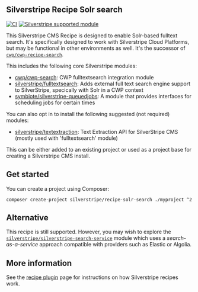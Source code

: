 ## Silverstripe Recipe Solr search

[![CI](https://github.com/silverstripe/recipe-solr-search/actions/workflows/ci.yml/badge.svg)](https://github.com/silverstripe/recipe-solr-search/actions/workflows/ci.yml)
[![Silverstripe supported module](https://img.shields.io/badge/silverstripe-supported-0071C4.svg)](https://www.silverstripe.org/software/addons/silverstripe-commercially-supported-module-list/)

This Silverstripe CMS Recipe is designed to enable Solr-based fulltext search. It's specifically designed to work with Silverstripe Cloud Platforms, but may be functional in other environments as well. It's the successor of [`cwp/cwp-recipe-search`](https://github.com/silverstripe/cwp-recipe-search).

This includes the following core Silverstripe modules:

 * [cwp/cwp-search](https://github.com/silverstripe/cwp-search): CWP fulltextsearch integration module
 * [silverstripe/fulltextsearch](https://github.com/silverstripe/silverstripe-fulltextsearch): Adds external full text
   search engine support to SilverStripe, specically with Solr in a CWP context
 * [symbiote/silverstripe-queuedjobs](https://github.com/symbiote/silverstripe-queuedjobs): A module that provides
   interfaces for scheduling jobs for certain times

You can also opt in to install the following suggested (not required) modules:

 * [silverstripe/textextraction](https://github.com/silverstripe/silverstripe-textextraction): Text Extraction API for
   SilverStripe CMS (mostly used with 'fulltextsearch' module)

This can be either added to an existing project or used as a project base for creating a Silverstripe CMS install.

## Get started

You can create a project using Composer:

```
composer create-project silverstripe/recipe-solr-search ./myproject ^2
```

## Alternative

This recipe is still supported. However, you may wish to explore the [`silverstripe/silverstripe-search-service`](https://github.com/silverstripe/silverstripe-search-service) module which uses a _search-as-a-service_ approach compatible with providers such as Elastic or Algolia.

## More information

See the [recipe plugin](https://github.com/silverstripe/recipe-plugin) page for instructions on how
Silverstripe recipes work.
